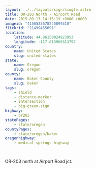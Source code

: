 ```yaml
---
layout: ../../layouts/sign/single.astro
title: OR-203 North - Airport Road
date: 2015-09-13 14:15:19 +0000 +0000
imageid: "4156523678245899310"
flickrid: "21499455691"
location:
    latitude: 44.86158024923053
    longitude: -117.813960313797
country:
    name: United States
    slug: united-states
state:
    name: Oregon
    slug: oregon
county:
    name: Baker County
    slug: baker
tags:
    - shield
    - distance-marker
    - intersection
    - big-green-sign
highway:
    - or203
statePages:
    - state/oregon
countyPages:
    - state/oregon/baker
oregonhighway:
    - medical-springs-highway

---
```

OR-203 north at Airport Road jct.